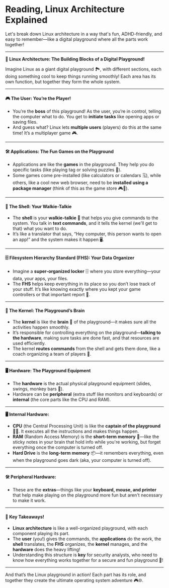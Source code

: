 # Reading, Linux Architecture Explained

Let's break down Linux architecture in a way that's fun, ADHD-friendly, and easy to remember—like a digital playground where all the parts work together!

***

**🏢 Linux Architecture: The Building Blocks of a Digital Playground!**

Imagine Linux as a giant digital playground 🏞️, with different sections, each doing something cool to keep things running smoothly! Each area has its own function, but together they form the whole system.

***

#### 🎮 The User: You’re the Player!

* You’re the **boss** of this playground! As the user, you’re in control, telling the computer what to do. You get to **initiate tasks** like opening apps or saving files.
* And guess what? Linux lets **multiple users** (players) do this at the same time! It’s a multiplayer game 🎮.

***

#### 🛠️ Applications: The Fun Games on the Playground

* Applications are like the **games** in the playground. They help you do specific tasks (like playing tag or solving puzzles 🧩).
* Some games come pre-installed (like calculators or calendars 🗓️), while others, like a cool new web browser, need to be **installed using a package manager** (think of this as the game store 🎮🛒).

***

#### 💬 The Shell: Your Walkie-Talkie

* The **shell** is your **walkie-talkie** 📡 that helps you give commands to the system. You talk in **text commands**, and it tells the kernel (we'll get to that) what you want to do.
* It’s like a translator that says, “Hey computer, this person wants to open an app!” and the system makes it happen 🖥️.

***

#### 🗄️ Filesystem Hierarchy Standard (FHS): Your Data Organizer

* Imagine a **super-organized locker** 🗄️ where you store everything—your data, your apps, your files.
* The **FHS** helps keep everything in its place so you don’t lose track of your stuff. It’s like knowing exactly where you kept your game controllers or that important report 📂.

***

#### 🧠 The Kernel: The Playground’s Brain

* The **kernel** is like the **brain** 🧠 of the playground—it makes sure all the activities happen smoothly.
* It’s responsible for controlling everything on the playground—**talking to the hardware**, making sure tasks are done fast, and that resources are used efficiently.
* The kernel **routes commands** from the shell and gets them done, like a coach organizing a team of players 🏅.

***

#### 🖥️ Hardware: The Playground Equipment

* The **hardware** is the actual physical playground equipment (slides, swings, monkey bars 🛝).
* Hardware can be **peripheral** (extra stuff like monitors and keyboards) or **internal** (the core parts like the CPU and RAM).

***

**🖥️ Internal Hardware:**

* **CPU** (the Central Processing Unit) is like the **captain of the playground** 🧑‍✈️. It executes all the instructions and makes things happen.
* **RAM** (Random Access Memory) is the **short-term memory** 🧠—like the sticky notes in your brain that hold info while you're working, but forget everything once the computer is turned off.
* **Hard Drive** is the **long-term memory** 📦—it remembers everything, even when the playground goes dark (aka, your computer is turned off).

***

#### 🛠️ **Peripheral Hardware**:

* These are the **extras**—things like your **keyboard, mouse, and printer** that help make playing on the playground more fun but aren't necessary to make it work.

***

#### 🎯 Key Takeaways!

* **Linux architecture** is like a well-organized playground, with each component playing its part.
* The **user** (you!) gives the commands, the **applications** do the work, the **shell** translates, the **FHS** organizes, the **kernel** manages, and the **hardware** does the heavy lifting!
* Understanding this structure is **key** for security analysts, who need to know how everything works together for a secure and fun playground 🎢!

***

And that’s the Linux playground in action! Each part has its role, and together they create the ultimate operating system adventure 🎮🌐.
